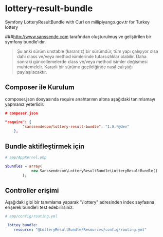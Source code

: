 # lottery-result-bundle

Symfony LotteryResultBundle with Curl on millipiyango.gov.tr for Turkey lottery

###http://www.sanssende.com tarafından oluşturulmuş ve geliştirilen bir symfony bundle'ıdır.

>Şu anki sürüm unstable (kararsız) bir sürümdür, tüm yapı çalışıyor olsa dahi class ve/veya method isimlerinde tutarsızlıklar olabilir.
>Daha sonraki güncellemelerde class ve/veya method isimler değişmesi muhtemeldir.
>Kararlı bir sürüme geçildiğinde nasıl çalıştığı paylaşılacaktır.

Composer ile Kurulum
-------------
composer.json dosyasında require anahtarının altına aşağıdaki tanımlamayı yapmanız yeterlidir.

``` json
# composer.json

"require": {
        "sanssendecom/lottery-result-bundle": "1.0.*@dev"
    },

```

Bundle aktifleştirmek için
-------------


``` php
# app/AppKernel.php

$bundles = array(
            new Sanssendecom\LotteryResultBundle\LotteryResultBundle()
        );
``` 

Controller erişimi
-------------
Aşağıdaki gibi bir tanımlama yaparak "/lottery" adresinden index sayfasına erişerek bundle'ı test edebilirsiniz.

``` yaml
# app/config/routing.yml

_lottey_bundle:
    resource: "@LotteryResultBundle/Resources/config/routing.yml"
``` 